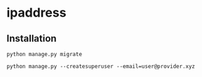 # ipaddress

## Installation

`python manage.py migrate`

`python manage.py --createsuperuser --email=user@provider.xyz`

